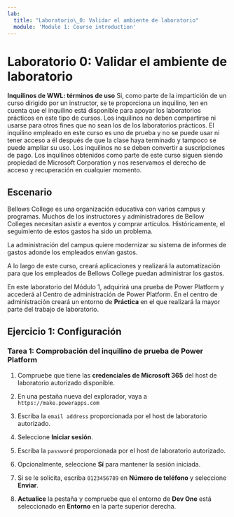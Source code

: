 ```yaml
---
lab:
  title: "Laboratorio\_0: Validar el ambiente de laboratorio"
  module: 'Module 1: Course introduction'
---
```


# Laboratorio 0: Validar el ambiente de laboratorio

**Inquilinos de WWL: términos de uso** Si, como parte de la impartición de un curso dirigido por un instructor, se te proporciona un inquilino, ten en cuenta que el inquilino está disponible para apoyar los laboratorios prácticos en este tipo de cursos. Los inquilinos no deben compartirse ni usarse para otros fines que no sean los de los laboratorios prácticos. El inquilino empleado en este curso es uno de prueba y no se puede usar ni tener acceso a él después de que la clase haya terminado y tampoco se puede ampliar su uso. Los inquilinos no se deben convertir a suscripciones de pago. Los inquilinos obtenidos como parte de este curso siguen siendo propiedad de Microsoft Corporation y nos reservamos el derecho de acceso y recuperación en cualquier momento. 

## Escenario

Bellows College es una organización educativa con varios campus y programas. Muchos de los instructores y administradores de Bellow Colleges necesitan asistir a eventos y comprar artículos. Históricamente, el seguimiento de estos gastos ha sido un problema.

La administración del campus quiere modernizar su sistema de informes de gastos adonde los empleados envían gastos. 

A lo largo de este curso, creará aplicaciones y realizará la automatización para que los empleados de Bellows College puedan administrar los gastos.

En este laboratorio del Módulo 1, adquirirá una prueba de Power Platform y accederá al Centro de administración de Power Platform. En el centro de administración creará un entorno de **Práctica** en el que realizará la mayor parte del trabajo de laboratorio.


## Ejercicio 1: Configuración

### Tarea 1: Comprobación del inquilino de prueba de Power Platform

1.  Compruebe que tiene las **credenciales de Microsoft 365** del host de laboratorio autorizado disponible. 

2.  En una pestaña nueva del explorador, vaya a `https://make.powerapps.com`

3.  Escriba la `email address` proporcionada por el host de laboratorio autorizado. 

4.  Seleccione **Iniciar sesión**. 

5.  Escriba la `password` proporcionada por el host de laboratorio autorizado. 

6.  Opcionalmente, seleccione **Sí** para mantener la sesión iniciada.

7.  Si se le solicita, escriba `0123456789` en **Número de teléfono** y seleccione **Enviar**.

8.  **Actualice** la pestaña y compruebe que el entorno de **Dev One** está seleccionado en **Entorno** en la parte superior derecha. 

